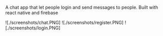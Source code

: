 A chat app that let people login and send messages to people. Built with react native and firebase

![./screenshots/chat.PNG]
![./screenshots/register.PNG]
![./screenshots/login.PNG]
